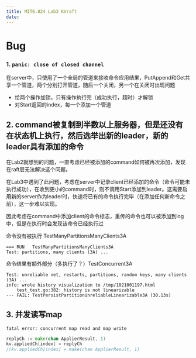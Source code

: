 ```yaml
---
title: MIT6.824 Lab3 KVraft
date:
---
```


# Bug
### 1. `panic: close of closed channel`
在server中，只使用了一个全局的管道来接收命令应用结果，PutAppend和Get共享一个管道，两个分别打开管道，随后一个关闭，另一个在关闭时出现问题
- 给两个操作加锁，只有操作执行完（成功执行，超时）才解锁
- 对Start返回的index，每一个添加一个管道
## 2. command被复制到半数以上服务器，但是还没有在状态机上执行，然后选举出新的leader，新的leader具有添加的命令

在Lab2就想到的问题，一直考虑已经被添加的command如何被再次添加，发现在raft层无法解决这个问题。

在Lab3中遇到了此问题，考虑在server中记录client已经添加的命令（命令可能未执行成功），在收到更小的command时，则不调用Start添加到leader。这需要启用新的server作为leader时，快速将已有的命令执行完毕（在添加任何新命令之前），这一步难以实现。

因此考虑在command中添加client的命令标志，重传的命令也可以被添加到log中，但是在执行时会发现该命令已经执行过



命令没有被执行 TestManyPartitionsManyClients3A

```
=== RUN   TestManyPartitionsManyClients3A
Test: partitions, many clients (3A) ...

```



命令结果有额外部分（多执行了？）TestConcurrent3A



```
Test: unreliable net, restarts, partitions, random keys, many clients (3A) ...
info: wrote history visualization to /tmp/1021001197.html
    test_test.go:382: history is not linearizable
--- FAIL: TestPersistPartitionUnreliableLinearizable3A (30.13s)
```

## 3. 并发读写map

`fatal error: concurrent map read and map write`

```go
replyCh := make(chan ApplierResult, 1)
kv.appliedCh[index] = replyCh
//kv.appliedCh[index] = make(chan ApplierResult, 1)
```

